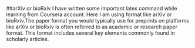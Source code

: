##arXiv or bioRxiv
I have written some important latex command while learning from Coursera account. Here I am using format like arXiv or bioRxiv.The paper format you would typically use for preprints on platforms like arXiv or bioRxiv is often referred to as academic or research paper format. This format includes several key elements commonly found in scholarly articles. 